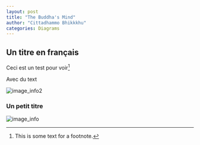 ```yaml
---
layout: post
title: "The Buddha's Mind"
author: "Cittadhammo Bhikkkhu"
categories: Diagrams
---
```


## Un titre en français 

Ceci est un test pour voir[^1]

Avec du text

![image_info2](/assets/images/T4.png)


### Un petit titre

![image_info](/img/T4.png)


[^1]: This is some text for a footnote.
